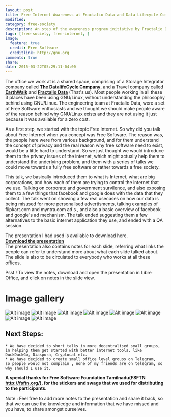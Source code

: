 ```yaml
---
layout: post
title: Free Internet Awareness at Fractalio Data and Data Lifecycle Company in Bangalore
modified:
category: free-society
description: An step of the awareness program initiative by Fractalio Data
tags: [free-society, free-internet, ]
image:
  feature: true
  credit: Free Software
  creditlink: http://gnu.org
comments: true
share:
date: 2015-03-22T05:29:11-04:00
---
```


The office we work at is a shared space, comprising of a Storage Integrator company called <a href="http://www.datalifecycle.in/">**The DatalifeCycle Company**</a>, and a Travel company called <a href="http://earthwalk.co.in/">**EarthWalk**</a> and <a href="http://www.fractalio.com">**Fractalio Data**</a> (That's us). Most people working in all these 3 places have been using GNU/Linux, without understanding the philosophy behind using GNU/Linux. The engineering team at Fractalio Data, were a set of Free Software enthusiasts and we thought we should make people aware of the reason behind why GNU/Linux exists and they are not using it just because it was available for a zero cost.

As a first step, we started with the topic Free Internet. So why did you talk about Free Internet when you concept was Free Software. The reason was, the people here were from various background, and for them understand the concept of privacy and the real reason why free software need to exist, would be a little hard to understand. So we just thought we would introduce them to the privacy issues of the internet, which might actually help them to understand the underlying problem, and them with a series of talks we could move towards a fully free software or rather towards a free society.

This talk, we basically introduced them to what is Internet, what are big corporations, and how each of them are trying to control the internet that we use. Talking on corporate and government survilence, and also exposing them to a few things that facebook and google does with the data that they collect. The talk went
on showing a few real usecases on how our data is being misused for more personalised advertisments, talking examples of flipkart.com and myntra.com ad's , and also a basic overview of facebook and google's ad mechanism. The talk ended suggesting them a few alternatives to the basic internet application they use, and ended with a QA session.

The presentation I had used is available to download here.<br />
<a href="/files/Free-Internet.odp" class="btn btn-success">**Download the presentation**</a> <br />
The presentation also contains notes for each slide, referring what links the people can refer to understand more about what each slide talked about. The slide is also to be circulated to everybody who works at all these offices.

Psst ! To view the notes, download and open the presentation in Libre Office, and click on notes in the slide view.

# Image gallery
![Alt image](/theme/images/free-internet-images/1.jpg "Free-Internet Talk Images")
![Alt image](/theme/images/free-internet-images/2.jpg "Free-Internet Talk Images")
![Alt image](/theme/images/free-internet-images/3.jpg "Free-Internet Talk Images")
![Alt image](/theme/images/free-internet-images/7.jpg "Free-Internet Talk Images")
![Alt image](/theme/images/free-internet-images/4.jpg "Free-Internet Talk Images")
![Alt image](/theme/images/free-internet-images/5.jpg "Free-Internet Talk Images")
![Alt image](/theme/images/free-internet-images/6.jpg "Free-Internet Talk Images")
![Alt image](/theme/images/free-internet-images/8.jpg "Free-Internet Talk Images")

## Next Steps:
	* We have decided to short talks in more decentralised small groups,
	in helping them get started with better internet tools, like DuckDuckGo, Diaspora, Cryptocat etc.
	* We have decided to create small office level groups on Telegram,
	so people would not complain , none of my friends are on telegram, so why should I use it.

**A special thanks for Free Software Foundation Tamilnadu(FSFTN http://fsftn.org/), for the stickers and swags that we used for distributing to the participants.**

Note : Feel free to add more notes to the presentation and share it back, so that we can use the knowledge and information that we have missed and you have, to share amongst ourselves.
